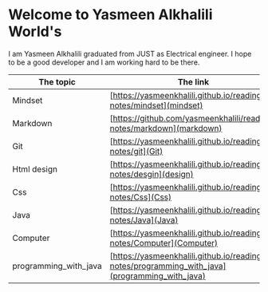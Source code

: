 # Welcome to Yasmeen Alkhalili World's
I am Yasmeen Alkhalili graduated from JUST as Electrical engineer. I hope to be a good developer and I am working hard to be there.

| The topic      | The link |
| ----------- | ----------- |
| Mindset      | [https://yasmeenkhalili.github.io/reading-notes/mindset](mindset)       |
| Markdown   | [https://github.com/yasmeenkhalili/reading-notes/markdown](markdown) 
 | Git      | [https://yasmeenkhalili.github.io/reading-notes/git](Git)       |
 | Html design     | [https://yasmeenkhalili.github.io/reading-notes/desgin](design)
 | Css     | [https://yasmeenkhalili.github.io/reading-notes/Css](Css)
 | Java     | [https://yasmeenkhalili.github.io/reading-notes/Java](Java)
 | Computer     | [https://yasmeenkhalili.github.io/reading-notes/Computer](Computer)
 | programming_with_java     | [https://yasmeenkhalili.github.io/reading-notes/programming_with_java](programming_with_java)


